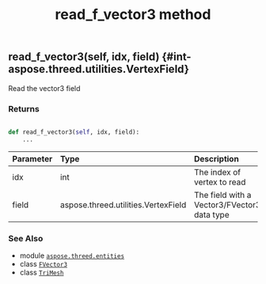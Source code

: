 ﻿---
title: read_f_vector3 method
second_title: Aspose.3D for Python via .NET API References
description: 
type: docs
weight: 160
url: /python-net/aspose.threed.entities/trimesh/read_f_vector3/
is_root: false
---

## read_f_vector3(self, idx, field) {#int-aspose.threed.utilities.VertexField}

Read the vector3 field


### Returns 





```python

def read_f_vector3(self, idx, field):
    ...
```


| Parameter | Type | Description |
| :- | :- | :- |
| idx | int | The index of vertex to read |
| field | aspose.threed.utilities.VertexField | The field with a Vector3/FVector3 data type |



### See Also
* module [`aspose.threed.entities`](../../)
* class [`FVector3`](/3d/python-net/aspose.threed.utilities/fvector3)
* class [`TriMesh`](/3d/python-net/aspose.threed.entities/trimesh)
